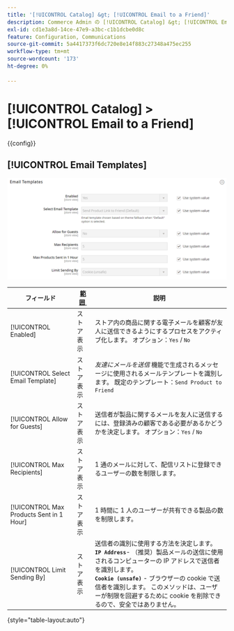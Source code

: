 ```yaml
---
title: '[!UICONTROL Catalog] &gt; [!UICONTROL Email to a Friend]'
description: Commerce Admin の [!UICONTROL Catalog] &gt; [!UICONTROL Email to a Friend] ページで設定を確認します。
exl-id: cd1e3a8d-14ce-47e9-a3bc-c1b1dcbe0d8c
feature: Configuration, Communications
source-git-commit: 5a4417373f6dc720e8e14f883c27348a475ec255
workflow-type: tm+mt
source-wordcount: '173'
ht-degree: 0%

---
```


# [!UICONTROL Catalog] > [!UICONTROL Email to a Friend]

{{config}}

## [!UICONTROL Email Templates]

![&#x200B; メールテンプレート &#x200B;](./assets/email-to-a-friend-email-templates.png)<!-- zoom -->

<!-- [Email Templates](https://experienceleague.adobe.com/ja/docs/commerce-admin/systems/communications/email-templates#configure-email-templates) -->

| フィールド | [&#x200B; 範囲 &#x200B;](../../getting-started/websites-stores-views.md#scope-settings) | 説明 |
|--- |--- |--- |
| [!UICONTROL Enabled] | ストア表示 | ストア内の商品に関する電子メールを顧客が友人に送信できるようにするプロセスをアクティブ化します。 オプション：`Yes` / `No` |
| [!UICONTROL Select Email Template] | ストア表示 | _友達にメールを送信_ 機能で生成されるメッセージに使用されるメールテンプレートを識別します。 既定のテンプレート：`Send Product to Friend` |
| [!UICONTROL Allow for Guests] | ストア表示 | 送信者が製品に関するメールを友人に送信するには、登録済みの顧客である必要があるかどうかを決定します。 オプション：`Yes` / `No` |
| [!UICONTROL Max Recipients] | ストア表示 | 1 通のメールに対して、配信リストに登録できるユーザーの数を制限します。 |
| [!UICONTROL Max Products Sent in 1  Hour] | ストア表示 | 1 時間に 1 人のユーザーが共有できる製品の数を制限します。 |
| [!UICONTROL Limit Sending By] | ストア表示 | 送信者の識別に使用する方法を決定します。 <br/>**`IP Address`**- （推奨）製品メールの送信に使用されるコンピューターの IP アドレスで送信者を識別します。<br/>**`Cookie (unsafe)`** - ブラウザーの cookie で送信者を識別します。 このメソッドは、ユーザーが制限を回避するために cookie を削除できるので、安全ではありません。 |

{style="table-layout:auto"}
